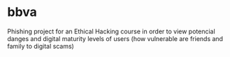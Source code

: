 # bbva
Phishing project for an Ethical Hacking course in order to view potencial danges and digital maturity levels of users (how vulnerable are friends and family to digital scams)
